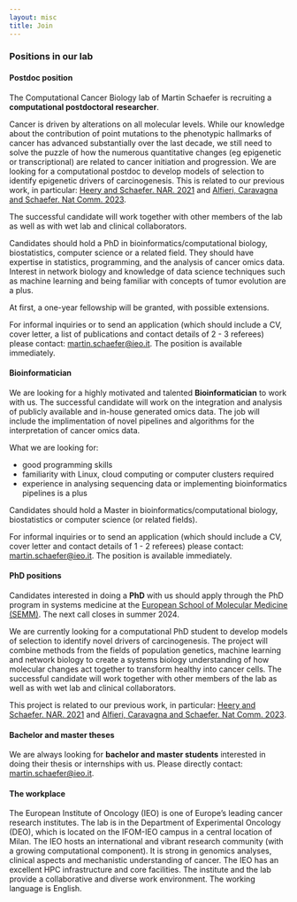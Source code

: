 ```yaml
---
layout: misc
title: Join
---
```

### Positions in our lab

#### Postdoc position

The Computational Cancer Biology lab of Martin Schaefer is recruiting a **computational postdoctoral researcher**.

Cancer is driven by alterations on all molecular levels. While our knowledge about the contribution of point mutations to the phenotypic hallmarks of cancer has advanced substantially over the last decade, we still need to solve the puzzle of how the numerous quantitative changes (eg epigenetic or transcriptional) are related to cancer initiation and progression. We are looking for a computational postdoc to develop models of selection to identify epigenetic drivers of carcinogenesis. This is related to our previous work, in particular: [Heery and Schaefer. NAR. 2021](https://doi.org/10.1093/nar/gkab1167) and [Alfieri, Caravagna and Schaefer. Nat Comm. 2023](https://doi.org/10.1038/s41467-023-39313-8).

The successful candidate will work together with other members of the lab as well as with wet lab and clinical collaborators.

Candidates should hold a PhD in bioinformatics/computational biology, biostatistics, computer science or a related field. They should have expertise in statistics, programming, and the analysis of cancer omics data. Interest in network biology and knowledge of data science techniques such as machine learning and being familiar with concepts of tumor evolution are a plus.

At first, a one-year fellowship will be granted, with possible extensions.

For informal inquiries or to send an application (which should include a CV, cover letter, a list of publications and contact details of 2 - 3 referees) please contact: martin.schaefer@ieo.it. The position is available immediately.

#### Bioinformatician

We are looking for a highly motivated and talented **Bioinformatician** to work with us. The successful candidate will work on the integration and analysis of publicly available and in-house generated omics data. The job will include the implimentation of novel pipelines and algorithms for the interpretation of cancer omics data.

What we are looking for: 
- good programming skills
- familiarity with Linux, cloud computing or computer clusters required
- experience in analysing sequencing data or implementing bioinformatics pipelines is a plus

Candidates should hold a Master in bioinformatics/computational biology, biostatistics or computer science (or related fields).

For informal inquiries or to send an application (which should include a CV, cover letter and contact details of 1 - 2 referees) please contact: martin.schaefer@ieo.it. The position is available immediately.


#### PhD positions

Candidates interested in doing a **PhD** with us should apply through the PhD program in systems medicine at the [European School of Molecular Medicine (SEMM)](http://www.semm.it/education/prospective-students/phd-program-systems-medicine). The next call closes in summer 2024.

We are currently looking for a computational PhD student to develop models of selection to identify novel drivers of carcinogenesis. The project will combine methods from the fields of population genetics, machine learning and network biology to create a systems biology understanding of how molecular changes act together to transform healthy into cancer cells. The successful candidate will work together with other members of the lab as well as with wet lab and clinical collaborators.

This project is related to our previous work, in particular: [Heery and Schaefer. NAR. 2021](https://doi.org/10.1093/nar/gkab1167) and [Alfieri, Caravagna and Schaefer. Nat Comm. 2023](https://doi.org/10.1038/s41467-023-39313-8).

#### Bachelor and master theses

We are always looking for **bachelor and master students** interested in doing their thesis or internships with us. Please directly contact: martin.schaefer@ieo.it.


#### The workplace

The European Institute of Oncology (IEO) is one of Europe’s leading cancer research institutes. The lab is in the Department of Experimental Oncology (DEO), which is located on the IFOM-IEO campus in a central location of Milan. The IEO hosts an international and vibrant research community (with a growing computational component). It is strong in genomics analyses, clinical aspects and mechanistic understanding of cancer. The IEO has an excellent HPC infrastructure and core facilities. The institute and the lab provide a collaborative and diverse work environment. The working language is English.
